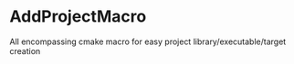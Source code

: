 # AddProjectMacro
 All encompassing cmake macro for easy project library/executable/target creation
